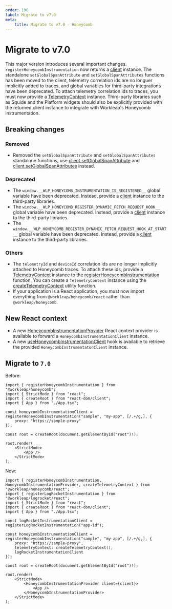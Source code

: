 ```yaml
---
order: 190
label: Migrate to v7.0
meta:
    title: Migrate to v7.0 - Honeycomb
---
```


# Migrate to v7.0

This major version introduces several important changes. `registerHoneycombInstrumentation` now returns a [client](../reference/HoneycombInstrumentationClient.md) instance. The standalone `setGlobalSpanAttribute` and `setGlobalSpanAttributes` functions has been moved to the client, telemetry correlation ids are no longuer implicitly added to traces, and global variables for third-party integrations have been deprecated. To attach telemetry correlation ids to traces, you must now provide a [TelemetryContext](../reference/createTelemetryContext.md#telemetrycontext) instance. Third-party libraries such as Squide and the Platform widgets should also be explicitly provided with the returned client instance to integrate with Workleap's Honeycomb instrumentation.

## Breaking changes

### Removed

- Removed the `setGlobalSpanAttribute` and `setGlobalSpanAttributes` standalone functions, use [client.setGlobalSpanAttribute](../reference/HoneycombInstrumentationClient.md#methods) and [client.setGlobalSpanAttributes](../reference/HoneycombInstrumentationClient.md#methods) instead.

### Deprecated

- The `window.__WLP_HONEYCOMB_INSTRUMENTATION_IS_REGISTERED__` global variable have been deprecated. Instead, provide a [client](../reference/HoneycombInstrumentationClient.md) instance to the third-party libraries.
- The `window.__WLP_HONEYCOMB_REGISTER_DYNAMIC_FETCH_REQUEST_HOOK__` global variable have been deprecated. Instead, provide a [client](../reference/HoneycombInstrumentationClient.md) instance to the third-party libraries.
- The `window.__WLP_HONEYCOMB_REGISTER_DYNAMIC_FETCH_REQUEST_HOOK_AT_START__` global variable have been deprecated. Instead, provide a [client](../reference/HoneycombInstrumentationClient.md) instance to the third-party libraries.

### Others

- The `telemetryId` and `deviceId` correlation ids are no longer implicitly attached to Honeycomb traces. To attach these ids, provide a [TelemetryContext](../reference/createTelemetryContext.md#telemetrycontext) instance to the [registerHoneycombInstrumentation](../reference/registerHoneycombInstrumentation.md) function. You can create a `TelemetryContext` instance using the [createTelemetryContext](../reference/createTelemetryContext.md) utility function.
- If your application is a React application, you must now import everything from `@workleap/honeycomb/react` rather than `@workleap/honeycomb`.

## New React context

- A new [HoneycombInstrumentationProvider](../reference/HoneycombInstrumentationProvider.md) React context provider is available to forward a `HoneycombInstrumentationClient` instance.
- A new [useHoneycombInstrumentationClient](../reference/useHoneycombInstrumentationClient.md) hook is available to retrieve the provided `HoneycombInstrumentatonClient` instance.

## Migrate to `7.0`

Before:

```tsx
import { registerHoneycombInstrumentation } from "@workleap/honeycomb";
import { StrictMode } from "react";
import { createRoot } from "react-dom/client";
import { App } from "./App.tsx";

const honeycombInstrumentationClient = registerHoneycombInstrumentation("sample", "my-app", [/.+/g,], {
    proxy: "https://sample-proxy"
});

const root = createRoot(document.getElementById("root")!);

root.render(
    <StrictMode>
        <App />
    </StrictMode>
);
```

Now:

```tsx !#7,11,12,19,21
import { registerHoneycombInstrumentation, HoneycombInstrumentationProvider, createTelemetryContext } from "@workleap/honeycomb/react";
import { registerLogRocketInstrumentation } from "@workleap/logrocket/react";
import { StrictMode } from "react";
import { createRoot } from "react-dom/client";
import { App } from "./App.tsx";

const logRocketInstrumentationClient = registerLogRocketInstrumentation("app-id");

const honeycombInstrumentationClient = registerHoneycombInstrumentation("sample", "my-app", [/.+/g,], {
    proxy: "https://sample-proxy",
    telemetryContext: createTelemetryContext(),
    logRocketInstrumentationClient
});

const root = createRoot(document.getElementById("root")!);

root.render(
    <StrictMode>
        <HoneycombInstrumentationProvider client={client}>
            <App />
        </HoneycombInstrumentationProvider>
    </StrictMode>
);
```
